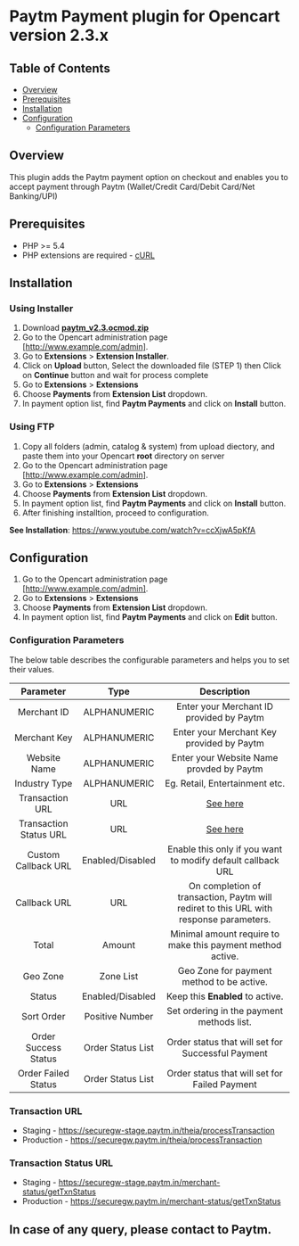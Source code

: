 # Paytm Payment plugin for Opencart version 2.3.x

## Table of Contents
- [Overview][0]<br/>
- [Prerequisites][1] <br />
- [Installation][2]<br />
- [Configuration][3]<br />
    - [Configuration Parameters][3.1]

## Overview
This plugin adds the Paytm payment option on checkout and enables you to accept payment through Paytm (Wallet/Credit Card/Debit Card/Net Banking/UPI)

## Prerequisites

* PHP >= 5.4
* PHP extensions are required - [cURL][2_link]


## Installation

### Using Installer
1. Download [**paytm_v2.3.ocmod.zip**][1_link]
1. Go to the Opencart administration page [http://www.example.com/admin].
1. Go to **Extensions** > **Extension Installer**.
1. Click on **Upload** button, Select the downloaded file (STEP 1) then Click on **Continue** button and wait for process complete
1. Go to **Extensions** > **Extensions**
1. Choose **Payments** from **Extension List** dropdown.
1. In payment option list, find  **Paytm Payments** and click on **Install** button.

### Using FTP
1. Copy all folders (admin, catalog & system) from upload diectory, and paste them into your Opencart **root** directory on server 
1. Go to the Opencart administration page [http://www.example.com/admin].
1. Go to **Extensions** > **Extensions**
1. Choose **Payments** from **Extension List** dropdown.
1. In payment option list, find  **Paytm Payments** and click on **Install** button.
1. After finishing installtion, proceed to configuration.

**See Installation**: https://www.youtube.com/watch?v=ccXjwA5pKfA

## Configuration

1. Go to the Opencart administration page [http://www.example.com/admin].
1. Go to **Extensions** > **Extensions**
1. Choose **Payments** from **Extension List** dropdown.
1. In payment option list, find  **Paytm Payments** and click on **Edit** button.

### Configuration Parameters

The below table describes the configurable parameters and helps you to set their values.


| Parameter | Type | Description |
|:---------:|:------:|:-----------:|
|Merchant ID|ALPHANUMERIC|Enter your Merchant ID provided by Paytm|
|Merchant Key|ALPHANUMERIC|Enter your Merchant Key provided by Paytm|
|Website Name|ALPHANUMERIC|Enter your Website Name provded by Paytm|
|Industry Type|ALPHANUMERIC|Eg. Retail, Entertainment etc.|
|Transaction URL|URL|[See here][t_link] |
|Transaction Status URL|URL|[See here][ts_link]|
|Custom Callback URL|Enabled/Disabled|Enable this only if you want to modify default callback URL|
|Callback URL|URL|On completion of transaction, Paytm will rediret to this URL with response parameters.|
|Total|Amount|Minimal amount require to make this payment method active.|
|Geo Zone|Zone List|Geo Zone for payment method to be active.|
|Status|Enabled/Disabled|Keep this **Enabled** to active.|
|Sort Order|Positive Number|Set ordering in the payment methods list.|
|Order Success Status|Order Status List|Order status that will set for Successful Payment|
|Order Failed Status|Order Status List|Order status that will set for Failed Payment|

### Transaction URL
* Staging     - https://securegw-stage.paytm.in/theia/processTransaction
* Production  - https://securegw.paytm.in/theia/processTransaction
### Transaction Status URL
* Staging     - https://securegw-stage.paytm.in/merchant-status/getTxnStatus
* Production  - https://securegw.paytm.in/merchant-status/getTxnStatus


## In case of any query, please contact to Paytm.


<!--LINKS-->

<!--topic urls:-->
[0]: #overview
[1]: #prerequisites
[2]: #installation
[3]: #configuration
[3.1]: #configuration-parameters
[t_link]: #transaction-url
[ts_link]: #transaction-status-url


<!--external links:-->
[1_link]: paytm_v2.3.ocmod.zip
[2_link]: http://php.net/manual/en/book.curl.php

<!--images:-->